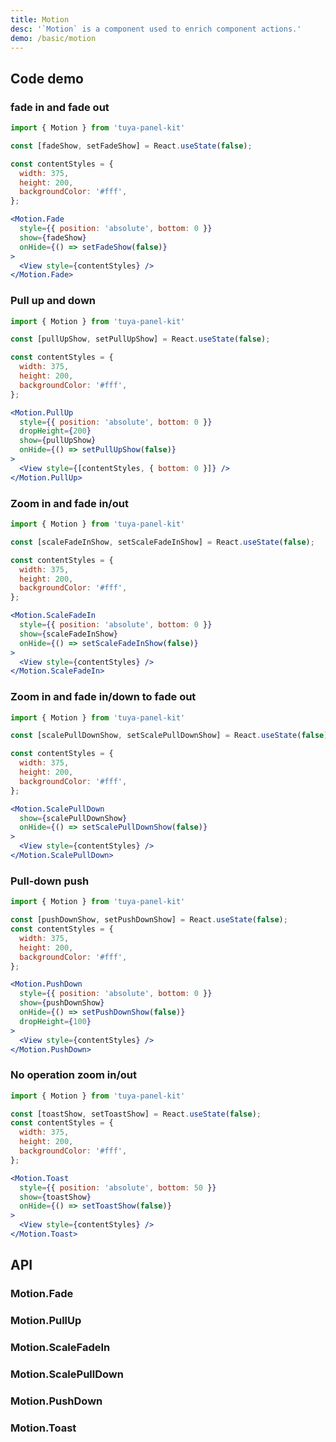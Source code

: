 ```yaml
---
title: Motion
desc: '`Motion` is a component used to enrich component actions.'
demo: /basic/motion
---
```


## Code demo

### fade in and fade out

```jsx
import { Motion } from 'tuya-panel-kit'

const [fadeShow, setFadeShow] = React.useState(false);

const contentStyles = {
  width: 375,
  height: 200,
  backgroundColor: '#fff',
};

<Motion.Fade
  style={{ position: 'absolute', bottom: 0 }}
  show={fadeShow}
  onHide={() => setFadeShow(false)}
>
  <View style={contentStyles} />
</Motion.Fade>
```

### Pull up and down

```jsx
import { Motion } from 'tuya-panel-kit'

const [pullUpShow, setPullUpShow] = React.useState(false);

const contentStyles = {
  width: 375,
  height: 200,
  backgroundColor: '#fff',
};

<Motion.PullUp
  style={{ position: 'absolute', bottom: 0 }}
  dropHeight={200}
  show={pullUpShow}
  onHide={() => setPullUpShow(false)}
>
  <View style={[contentStyles, { bottom: 0 }]} />
</Motion.PullUp>
```

### Zoom in and fade in/out

```jsx
import { Motion } from 'tuya-panel-kit'

const [scaleFadeInShow, setScaleFadeInShow] = React.useState(false);

const contentStyles = {
  width: 375,
  height: 200,
  backgroundColor: '#fff',
};

<Motion.ScaleFadeIn
  style={{ position: 'absolute', bottom: 0 }}
  show={scaleFadeInShow}
  onHide={() => setScaleFadeInShow(false)}
>
  <View style={contentStyles} />
</Motion.ScaleFadeIn>
```

### Zoom in and fade in/down to fade out

```jsx
import { Motion } from 'tuya-panel-kit'

const [scalePullDownShow, setScalePullDownShow] = React.useState(false);

const contentStyles = {
  width: 375,
  height: 200,
  backgroundColor: '#fff',
};

<Motion.ScalePullDown
  show={scalePullDownShow}
  onHide={() => setScalePullDownShow(false)}
>
  <View style={contentStyles} />
</Motion.ScalePullDown>
```

### Pull-down push

```jsx
import { Motion } from 'tuya-panel-kit'

const [pushDownShow, setPushDownShow] = React.useState(false);
const contentStyles = {
  width: 375,
  height: 200,
  backgroundColor: '#fff',
};

<Motion.PushDown
  style={{ position: 'absolute', bottom: 0 }}
  show={pushDownShow}
  onHide={() => setPushDownShow(false)}
  dropHeight={100}
>
  <View style={contentStyles} />
</Motion.PushDown>
```

### No operation zoom in/out

```jsx
import { Motion } from 'tuya-panel-kit'

const [toastShow, setToastShow] = React.useState(false);
const contentStyles = {
  width: 375,
  height: 200,
  backgroundColor: '#fff',
};

<Motion.Toast
  style={{ position: 'absolute', bottom: 50 }}
  show={toastShow}
  onHide={() => setToastShow(false)}
>
  <View style={contentStyles} />
</Motion.Toast>
```

## API

### Motion.Fade

<API name="MotionFadeProps"></API>

### Motion.PullUp

<API name="MotionPullUpProps"></API>

### Motion.ScaleFadeIn

<API name="MotionScaleFadeInProps"></API>

### Motion.ScalePullDown

<API name="MotionScalePullDownProps"></API>

### Motion.PushDown

<API name="MotionPushDownProps"></API>

### Motion.Toast

<API name="MotionToastProps"></API>
